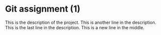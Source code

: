 # Git assignment (1)
This is the description of the project.
This is another line in the description.
This is the last line in the description.
This is a new line in the middle.
